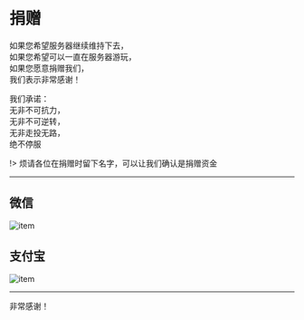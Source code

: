 # 捐赠

如果您希望服务器继续维持下去，  
如果您希望可以一直在服务器游玩，  
如果您愿意捐赠我们，  
我们表示非常感谢！

我们承诺：  
无非不可抗力，  
无非不可逆转，  
无非走投无路，  
绝不停服

!> 烦请各位在捐赠时留下名字，可以让我们确认是捐赠资金

* * *

## 微信

![item](../../picture/微信.jpg)

## 支付宝

![item](../../picture/支付宝.jpg)

* * *

非常感谢！
